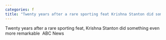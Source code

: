 ```yaml
---
categories: f
title: "Twenty years after a rare sporting feat Krishna Stanton did something even more remarkable  ABC News"
---
```

Twenty years after a rare sporting feat, Krishna Stanton did something even more remarkable&nbsp;&nbsp;ABC News